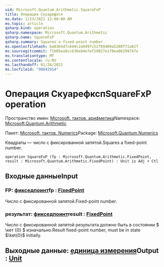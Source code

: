 ```yaml
---
uid: Microsoft.Quantum.Arithmetic.SquareFxP
title: Операция Скуарефксп
ms.date: 1/23/2021 12:00:00 AM
ms.topic: article
qsharp.kind: operation
qsharp.namespace: Microsoft.Quantum.Arithmetic
qsharp.name: SquareFxP
qsharp.summary: Squares a fixed-point number.
ms.openlocfilehash: ba0364d7c649c2a949fc52f89409a5280f71a82f
ms.sourcegitcommit: 71605ea9cc630e84e7ef29027e1f0ea06299747e
ms.translationtype: MT
ms.contentlocale: ru-RU
ms.lasthandoff: 01/26/2021
ms.locfileid: "98842914"
---
```

# <a name="squarefxp-operation"></a><span data-ttu-id="eafbc-102">Операция Скуарефксп</span><span class="sxs-lookup"><span data-stu-id="eafbc-102">SquareFxP operation</span></span>

<span data-ttu-id="eafbc-103">Пространство имен: [Microsoft. тактов. арифметика](xref:Microsoft.Quantum.Arithmetic)</span><span class="sxs-lookup"><span data-stu-id="eafbc-103">Namespace: [Microsoft.Quantum.Arithmetic](xref:Microsoft.Quantum.Arithmetic)</span></span>

<span data-ttu-id="eafbc-104">Пакет: [Microsoft. тактов. Numerics](https://nuget.org/packages/Microsoft.Quantum.Numerics)</span><span class="sxs-lookup"><span data-stu-id="eafbc-104">Package: [Microsoft.Quantum.Numerics](https://nuget.org/packages/Microsoft.Quantum.Numerics)</span></span>


<span data-ttu-id="eafbc-105">Квадраты — число с фиксированной запятой.</span><span class="sxs-lookup"><span data-stu-id="eafbc-105">Squares a fixed-point number.</span></span>

```qsharp
operation SquareFxP (fp : Microsoft.Quantum.Arithmetic.FixedPoint, result : Microsoft.Quantum.Arithmetic.FixedPoint) : Unit is Adj + Ctl
```


## <a name="input"></a><span data-ttu-id="eafbc-106">Входные данные</span><span class="sxs-lookup"><span data-stu-id="eafbc-106">Input</span></span>

### <a name="fp--fixedpoint"></a><span data-ttu-id="eafbc-107">FP: [фикседпоинт](xref:Microsoft.Quantum.Arithmetic.FixedPoint)</span><span class="sxs-lookup"><span data-stu-id="eafbc-107">fp : [FixedPoint](xref:Microsoft.Quantum.Arithmetic.FixedPoint)</span></span>

<span data-ttu-id="eafbc-108">Число с фиксированной запятой.</span><span class="sxs-lookup"><span data-stu-id="eafbc-108">Fixed-point number.</span></span>


### <a name="result--fixedpoint"></a><span data-ttu-id="eafbc-109">результат: [фикседпоинт](xref:Microsoft.Quantum.Arithmetic.FixedPoint)</span><span class="sxs-lookup"><span data-stu-id="eafbc-109">result : [FixedPoint](xref:Microsoft.Quantum.Arithmetic.FixedPoint)</span></span>

<span data-ttu-id="eafbc-110">Число с фиксированной запятой результата должно быть в состоянии $ \кет {0} $ изначально.</span><span class="sxs-lookup"><span data-stu-id="eafbc-110">Result fixed-point number, must be in state $\ket{0}$ initially.</span></span>



## <a name="output--unit"></a><span data-ttu-id="eafbc-111">Выходные данные: [единица измерения](xref:microsoft.quantum.lang-ref.unit)</span><span class="sxs-lookup"><span data-stu-id="eafbc-111">Output : [Unit](xref:microsoft.quantum.lang-ref.unit)</span></span>

